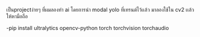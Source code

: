 เป็นprojectง่ายๆ ที่ผมลองทำ ai โดยการนำ modal yolo ที่เทรนต์ไว้เเล้ว มาลองใช้ใน cv2 เเล้วให้หามือถือ



-pip install ultralytics opencv-python torch torchvision torchaudio
